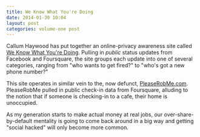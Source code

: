 ```yaml
---
title: We Know What You're Doing
date: 2014-01-30 10:04
layout: post
categories: volume-one post
---
```

Callum Haywood has put together an online-privacy awareness site called [We Know What You're Doing](http://www.weknowwhatyouredoing.com/). Pulling in _public_ status updates from Facebook and Foursquare, the site groups each update into one of several categories, ranging from "who wants to get fired?" to "who's got a new phone number?" 

This site operates in similar vein to the, now defunct, [PleaseRobMe.com](http://pleaserobme.com/). PleaseRobMe pulled in public check-in data from Foursquare, alluding to the notion that if someone is checking-in to a cafe, their home is unoccupied. 

As my generation starts to make actual money at real jobs, our over-share-by-default mentality is going to come back around in a big way and getting "social hacked" will only become more common. 